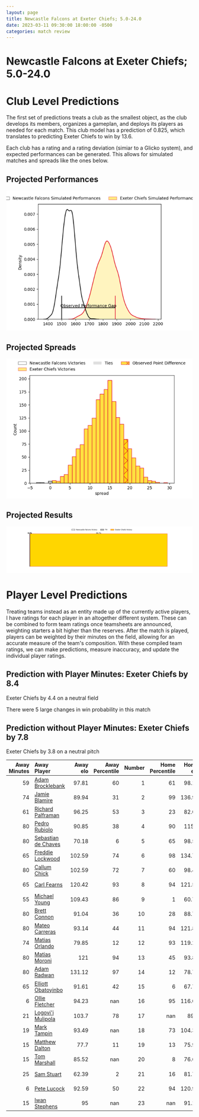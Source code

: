 ```yaml
---  
layout: page  
title: Newcastle Falcons at Exeter Chiefs; 5.0-24.0  
date: 2023-03-11 09:30:00 18:00:00 -0500  
categories: match review  
---
```

# Newcastle Falcons at Exeter Chiefs; 5.0-24.0

# Club Level Predictions


The first set of predictions treats a club as the smallest object, as the club develops its members, organizes a gameplan, and deploys its players as needed for each match. This club model has a prediction of 0.825, which translates to predicting Exeter Chiefs to win by 13.6.

Each club has a rating and a rating deviation (simiar to a Glicko system), and expected performances can be generated. This allows for simulated matches and spreads like the ones below.
## Projected Performances


![Projected Performances](plots/performances_2023-03-11-ExeterChiefs-NewcastleFalcons.png)
## Projected Spreads


![Projected Spreads](plots/spreads_2023-03-11-ExeterChiefs-NewcastleFalcons.png)
## Projected Results


![Projected Results](plots/resultbar_2023-03-11-ExeterChiefs-NewcastleFalcons.png)
# Player Level Predictions


Treating teams instead as an entity made up of the currently active players, I have ratings for each player in an altogether different system. These can be combined to form team ratings once teamsheets are announced, weighting starters a bit higher than the reserves. After the match is played, players can be weighted by their minutes on the field, allowing for an accurate measure of the team's composition. With these compiled team ratings, we can make predictions, measure inaccuracy, and update the individual player ratings.
## Prediction with Player Minutes: Exeter Chiefs by 8.4


Exeter Chiefs by 4.4 on a neutral field

There were 5 large changes in win probability in this match
## Prediction without Player Minutes: Exeter Chiefs by 7.8


Exeter Chiefs by 3.8 on a neutral pitch



|   Away Minutes | Away Player                                                          |   Away elo |   Away Percentile |   Number |   Home Percentile |   Home elo | Home Player                                                             |   Home Minutes |
|---------------:|:---------------------------------------------------------------------|-----------:|------------------:|---------:|------------------:|-----------:|:------------------------------------------------------------------------|---------------:|
|             59 | [Adam Brocklebank](..//playerfiles//AdamBrocklebank_cleaned.md)      |      97.81 |                60 |        1 |                61 |      98.11 | [Scott Sio](..//playerfiles//ScottSio_cleaned.md)                       |             73 |
|             74 | [Jamie Blamire](..//playerfiles//JamieBlamire_cleaned.md)            |      89.94 |                31 |        2 |                99 |     136.99 | [Dan Frost](..//playerfiles//DanFrost_cleaned.md)                       |             59 |
|             61 | [Richard Palframan](..//playerfiles//RichardPalframan_cleaned.md)    |      96.25 |                53 |        3 |                23 |      82.09 | [Marcus Street](..//playerfiles//MarcusStreet_cleaned.md)               |             65 |
|             80 | [Pedro Rubiolo](..//playerfiles//PedroRubiolo_cleaned.md)            |      90.85 |                38 |        4 |                90 |     115.9  | [Jannes Kirsten](..//playerfiles//JannesKirsten_cleaned.md)             |             63 |
|             80 | [Sebastian de Chaves](..//playerfiles//SebastiandeChaves_cleaned.md) |      70.18 |                 6 |        5 |                65 |      98.51 | [Jack Dunne](..//playerfiles//JackDunne_cleaned.md)                     |             80 |
|             65 | [Freddie Lockwood](..//playerfiles//FreddieLockwood_cleaned.md)      |     102.59 |                74 |        6 |                98 |     134.73 | [Dave Ewers](..//playerfiles//DaveEwers_cleaned.md)                     |             80 |
|             80 | [Callum Chick](..//playerfiles//CallumChick_cleaned.md)              |     102.59 |                72 |        7 |                60 |      98.47 | [Jacques Vermeulen](..//playerfiles//JacquesVermeulen_cleaned.md)       |             38 |
|             65 | [Carl Fearns](..//playerfiles//CarlFearns_cleaned.md)                |     120.42 |                93 |        8 |                94 |     121.58 | [Sam Simmonds](..//playerfiles//SamSimmonds_cleaned.md)                 |             80 |
|             55 | [Michael Young](..//playerfiles//MichaelYoung_cleaned.md)            |     109.43 |                86 |        9 |                 1 |      60.72 | [Sam Maunder](..//playerfiles//SamMaunder_cleaned.md)                   |             61 |
|             80 | [Brett Connon](..//playerfiles//BrettConnon_cleaned.md)              |      91.04 |                36 |       10 |                28 |      88.77 | [Harvey Skinner](..//playerfiles//HarveySkinner_cleaned.md)             |             80 |
|             80 | [Mateo Carreras](..//playerfiles//MateoCarreras_cleaned.md)          |      93.14 |                44 |       11 |                94 |     121.84 | [Olly Woodburn](..//playerfiles//OllyWoodburn_cleaned.md)               |             80 |
|             74 | [Matias Orlando](..//playerfiles//MatiasOrlando_cleaned.md)          |      79.85 |                12 |       12 |                93 |     119.23 | [Solomone Kata](..//playerfiles//SolomoneKata_cleaned.md)               |             68 |
|             80 | [Matias Moroni](..//playerfiles//MatiasMoroni_cleaned.md)            |     121    |                94 |       13 |                45 |      93.81 | [Ian Whitten](..//playerfiles//IanWhitten_cleaned.md)                   |             80 |
|             80 | [Adam Radwan](..//playerfiles//AdamRadwan_cleaned.md)                |     131.12 |                97 |       14 |                12 |      78.77 | [Jack Nowell](..//playerfiles//JackNowell_cleaned.md)                   |             80 |
|             65 | [Elliott Obatoyinbo](..//playerfiles//ElliottObatoyinbo_cleaned.md)  |      91.61 |                42 |       15 |                 6 |      67.73 | [Josh Hodge](..//playerfiles//JoshHodge_cleaned.md)                     |             61 |
|              6 | [Ollie Fletcher](..//playerfiles//OllieFletcher_cleaned.md)          |      94.23 |               nan |       16 |                95 |     116.08 | [Jack Yeandle](..//playerfiles//JackYeandle_cleaned.md)                 |             21 |
|             21 | [Logovi'i Mulipola](..//playerfiles//Logovi'iMulipola_cleaned.md)    |     103.7  |                78 |       17 |               nan |      89.4  | [Danny Southworth](..//playerfiles//DannySouthworth_cleaned.md)         |              7 |
|             19 | [Mark Tampin](..//playerfiles//MarkTampin_cleaned.md)                |      93.49 |               nan |       18 |                73 |     104.32 | [Patrick Schickerling](..//playerfiles//PatrickSchickerling_cleaned.md) |             15 |
|             15 | [Matthew Dalton](..//playerfiles//MatthewDalton_cleaned.md)          |      77.7  |                11 |       19 |                13 |      75.96 | [Mike Williams](..//playerfiles//MikeWilliams_cleaned.md)               |             17 |
|             15 | [Tom Marshall](..//playerfiles//TomMarshall_cleaned.md)              |      85.52 |               nan |       20 |                 8 |      76.63 | [Aidon Davis](..//playerfiles//AidonDavis_cleaned.md)                   |             42 |
|             25 | [Sam Stuart](..//playerfiles//SamStuart_cleaned.md)                  |      62.39 |                 2 |       21 |                16 |      81.75 | [Jack Maunder](..//playerfiles//JackMaunder_cleaned.md)                 |             19 |
|              6 | [Pete Lucock](..//playerfiles//PeteLucock_cleaned.md)                |      92.59 |                50 |       22 |                94 |     120.96 | [Joe Simmonds](..//playerfiles//JoeSimmonds_cleaned.md)                 |             19 |
|             15 | [Iwan Stephens](..//playerfiles//IwanStephens_cleaned.md)            |      95    |               nan |       23 |               nan |      91.17 | [Rory O'Loughlin](..//playerfiles//RoryO'Loughlin_cleaned.md)           |             12 |

